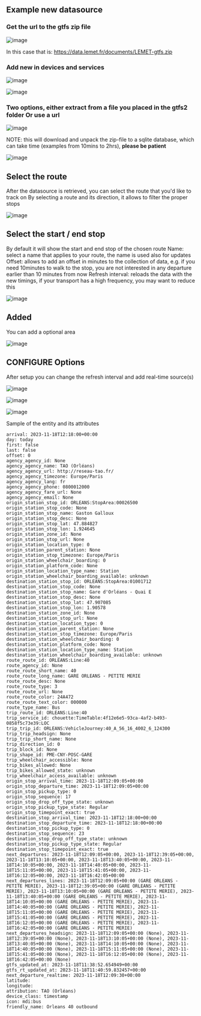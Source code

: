 ## Example new datasource

### Get the url to the gtfs zip file
![image](https://github.com/vingerha/gtfs2/assets/44190435/d5402bb0-17a5-41e8-ac95-652ecb06bb98)

In this case that is: https://data.lemet.fr/documents/LEMET-gtfs.zip

### Add new in devices and services

![image](https://github.com/vingerha/gtfs2/assets/44190435/ed7e8fbe-c3b9-4337-982f-74da5ea6e3dd)

![image](https://github.com/vingerha/gtfs2/assets/44190435/7dd77425-07f8-45d0-8d0c-d9948fca6fbb)

### Two options, either extract from a file you placed in the gtfs2 folder Or use a url

![image](https://github.com/vingerha/gtfs2/assets/44190435/e64cb7d9-7b68-4169-9cc4-e216a303f7d3)

NOTE: this will download and unpack the zip-file to a sqlite database, which can take time (examples from 10mins to 2hrs), **please be patient**

![image](https://github.com/vingerha/gtfs2/assets/44190435/dd26f517-1cd9-4386-b4ea-c605d02a0ac7)


## Select the route

After the datasource is retrieved, you can select the route that you'd like to track on 
By selecting a route and its direction, it allows to filter the proper stops

![image](https://github.com/vingerha/gtfs2/assets/44190435/80d133c5-b00e-43f8-aef0-c203eba4eb6b)

## Select the start / end stop

By default it will show the start and end stop of the chosen route
Name: select a name that applies to your route, the name is used also for updates
Offset: allows to add an offset in minutes to the collection of data, e.g. if you need 10minutes to walk to the stop, you are not interested in any departure earlier than 10 minutes from now
Refresh interval: reloads the data with the new timings, if your transport has a high frequency, you may want to reduce this

![image](https://github.com/vingerha/gtfs2/assets/44190435/8007911c-f1c7-406c-9295-4d132df07ab6)

## Added

You can add a optional area

![image](https://github.com/vingerha/gtfs2/assets/44190435/f2f855f9-bc07-405d-8b0b-09b3da7e4f79)

## CONFIGURE Options 

After setup you can change the refresh interval and add real-time source(s)

![image](https://github.com/vingerha/gtfs2/assets/44190435/03135ba3-e9ff-4fe6-a23b-bb1f0a44c6ea)

![image](https://github.com/vingerha/gtfs2/assets/44190435/11de0f3c-ac1b-4b4d-8712-38764dfc5bd4)

![image](https://github.com/vingerha/gtfs2/assets/44190435/5895e947-882d-444e-9259-e56d7d5e426a)





Sample of the entity and its attributes
```
arrival: 2023-11-18T12:18:00+00:00
day: today
first: false
last: false
offset: 0
agency_agency_id: None
agency_agency_name: TAO (Orléans)
agency_agency_url: http://reseau-tao.fr/
agency_agency_timezone: Europe/Paris
agency_agency_lang: fr
agency_agency_phone: 0800012000
agency_agency_fare_url: None
agency_agency_email: None
origin_station_stop_id: ORLEANS:StopArea:00026500
origin_station_stop_code: None
origin_station_stop_name: Gaston Galloux
origin_station_stop_desc: None
origin_station_stop_lat: 47.884827
origin_station_stop_lon: 1.924645
origin_station_zone_id: None
origin_station_stop_url: None
origin_station_location_type: 0
origin_station_parent_station: None
origin_station_stop_timezone: Europe/Paris
origin_station_wheelchair_boarding: 0
origin_station_platform_code: None
origin_station_location_type_name: Station
origin_station_wheelchair_boarding_available: unknown
destination_station_stop_id: ORLEANS:StopArea:01001712
destination_station_stop_code: None
destination_station_stop_name: Gare d'Orléans - Quai E
destination_station_stop_desc: None
destination_station_stop_lat: 47.907085
destination_station_stop_lon: 1.90578
destination_station_zone_id: None
destination_station_stop_url: None
destination_station_location_type: 0
destination_station_parent_station: None
destination_station_stop_timezone: Europe/Paris
destination_station_wheelchair_boarding: 0
destination_station_platform_code: None
destination_station_location_type_name: Station
destination_station_wheelchair_boarding_available: unknown
route_route_id: ORLEANS:Line:40
route_agency_id: None
route_route_short_name: 40
route_route_long_name: GARE ORLEANS - PETITE MERIE
route_route_desc: None
route_route_type: 3
route_route_url: None
route_route_color: 24A472
route_route_text_color: 000000
route_type_name: Bus
trip_route_id: ORLEANS:Line:40
trip_service_id: chouette:TimeTable:4f12e6e5-93ca-4af2-b493-0858f5c73e39:LOC
trip_trip_id: ORLEANS:VehicleJourney:40_A_56_16_4002_6_124300
trip_trip_headsign: None
trip_trip_short_name: None
trip_direction_id: 0
trip_block_id: None
trip_shape_id: PME-CNY-POSC-GARE
trip_wheelchair_accessible: None
trip_bikes_allowed: None
trip_bikes_allowed_state: unknown
trip_wheelchair_access_available: unknown
origin_stop_arrival_time: 2023-11-18T12:09:05+00:00
origin_stop_departure_time: 2023-11-18T12:09:05+00:00
origin_stop_pickup_type: 0
origin_stop_sequence: 17
origin_stop_drop_off_type_state: unknown
origin_stop_pickup_type_state: Regular
origin_stop_timepoint_exact: true
destination_stop_arrival_time: 2023-11-18T12:18:00+00:00
destination_stop_departure_time: 2023-11-18T12:18:00+00:00
destination_stop_pickup_type: 0
destination_stop_sequence: 23
destination_stop_drop_off_type_state: unknown
destination_stop_pickup_type_state: Regular
destination_stop_timepoint_exact: true
next_departures: 2023-11-18T12:09:05+00:00, 2023-11-18T12:39:05+00:00, 2023-11-18T13:10:05+00:00, 2023-11-18T13:40:05+00:00, 2023-11-18T14:10:05+00:00, 2023-11-18T14:40:05+00:00, 2023-11-18T15:11:05+00:00, 2023-11-18T15:41:05+00:00, 2023-11-18T16:12:05+00:00, 2023-11-18T16:42:05+00:00
next_departures_lines: 2023-11-18T12:09:05+00:00 (GARE ORLEANS - PETITE MERIE), 2023-11-18T12:39:05+00:00 (GARE ORLEANS - PETITE MERIE), 2023-11-18T13:10:05+00:00 (GARE ORLEANS - PETITE MERIE), 2023-11-18T13:40:05+00:00 (GARE ORLEANS - PETITE MERIE), 2023-11-18T14:10:05+00:00 (GARE ORLEANS - PETITE MERIE), 2023-11-18T14:40:05+00:00 (GARE ORLEANS - PETITE MERIE), 2023-11-18T15:11:05+00:00 (GARE ORLEANS - PETITE MERIE), 2023-11-18T15:41:05+00:00 (GARE ORLEANS - PETITE MERIE), 2023-11-18T16:12:05+00:00 (GARE ORLEANS - PETITE MERIE), 2023-11-18T16:42:05+00:00 (GARE ORLEANS - PETITE MERIE)
next_departures_headsign: 2023-11-18T12:09:05+00:00 (None), 2023-11-18T12:39:05+00:00 (None), 2023-11-18T13:10:05+00:00 (None), 2023-11-18T13:40:05+00:00 (None), 2023-11-18T14:10:05+00:00 (None), 2023-11-18T14:40:05+00:00 (None), 2023-11-18T15:11:05+00:00 (None), 2023-11-18T15:41:05+00:00 (None), 2023-11-18T16:12:05+00:00 (None), 2023-11-18T16:42:05+00:00 (None)
gtfs_updated_at: 2023-11-18T11:38:52.654949+00:00
gtfs_rt_updated_at: 2023-11-18T11:40:59.832457+00:00
next_departure_realtime: 2023-11-18T12:09:30+00:00
latitude: 
longitude: 
attribution: TAO (Orléans)
device_class: timestamp
icon: mdi:bus
friendly_name: Orleans 40 outbound
```














